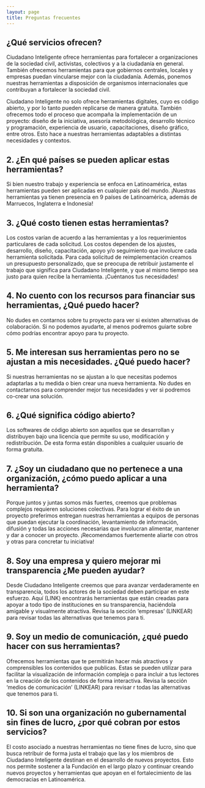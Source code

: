 ```yaml
---
layout: page
title: Preguntas frecuentes
---
```


## ¿Qué servicios ofrecen?
Ciudadano Inteligente ofrece herramientas para fortalecer a organizaciones de la sociedad civil, activistas, colectivos y a la ciudadanía en general. También  ofrecemos herramientas para que gobiernos centrales, locales y empresas puedan vincularse mejor con la ciudadanía. Además, ponemos nuestras herramientas a disposición de organismos internacionales que contribuyan a fortalecer la sociedad civil.

Ciudadano Inteligente no solo ofrece herramientas digitales, cuyo es código abierto, y por lo tanto pueden replicarse de manera gratuita. También ofrecemos todo el proceso que acompaña la implementación de un proyecto: diseño de la iniciativa, asesoría metodológica, desarrollo técnico y programación, experiencia de usuario, capacitaciones, diseño gráfico, entre otros. Esto hace a nuestras herramientas adaptables a distintas necesidades y contextos.

## 2. ¿En qué países se pueden aplicar estas herramientas?

Si bien nuestro trabajo y experiencia se enfoca en Latinoamérica, estas herramientas pueden ser aplicadas en cualquier país del mundo. ¡Nuestras herramientas ya tienen presencia en 9 países de Latinoamérica, además de Marruecos, Inglaterra e Indonesia!

## 3. ¿Qué costo tienen estas herramientas?

Los costos varían de acuerdo a las herramientas y a los requerimientos particulares de cada solicitud. Los costos dependen de los ajustes, desarrollo, diseño, capacitación, apoyo y/o seguimiento que involucre cada herramienta solicitada. Para cada solicitud de reimplementación creamos un presupuesto personalizado, que se preocupa de retribuir justamente el trabajo que significa para Ciudadano Inteligente, y que al mismo tiempo sea justo para quien recibe la herramienta. ¡Cuéntanos tus necesidades!

## 4. No cuento con los recursos para financiar sus herramientas, ¿Qué puedo hacer?

No dudes en contarnos sobre tu proyecto para ver si existen alternativas de colaboración. Si no podemos ayudarte, al menos podremos guiarte sobre cómo podrías encontrar apoyo para tu proyecto.

## 5. Me interesan sus herramientas pero no se ajustan a mis necesidades. ¿Qué puedo hacer?

Si nuestras herramientas no se ajustan a lo que necesitas podemos adaptarlas a tu medida o bien crear una nueva herramienta. No dudes en contactarnos para comprender mejor tus necesidades y ver si podremos co-crear una solución.

## 6. ¿Qué significa código abierto?

Los softwares de código abierto son aquellos que se desarrollan y distribuyen bajo una licencia que permite su uso, modificación y redistribución. De esta forma están disponibles a cualquier usuario de forma gratuita.

## 7. ¿Soy un ciudadano que no pertenece a una organización, ¿cómo puedo aplicar a una herramienta?

Porque juntos y juntas somos más fuertes, creemos que problemas complejos requieren soluciones colectivas. Para lograr el éxito de un proyecto preferimos entregan nuestras herramientas a equipos de personas que puedan ejecutar la coordinación, levantamiento de información, difusión y todas las acciones necesarias que involucran alimentar, mantener y dar a conocer un proyecto. ¡Recomendamos fuertemente aliarte con otros y otras para concretar tu iniciativa!

## 8. Soy una empresa y quiero mejorar mi transparencia ¿Me pueden ayudar?

Desde Ciudadano Inteligente creemos que para avanzar verdaderamente en transparencia, todos los actores de la sociedad deben participar en este esfuerzo. Aquí (LINK) encontrarás herramientas que están creadas para apoyar a todo tipo de instituciones en su transparencia, haciéndola amigable y visualmente atractiva. Revisa la sección ‘empresas’ (LINKEAR) para revisar todas las alternativas que tenemos para ti.  

## 9. Soy un medio de comunicación, ¿qué puedo hacer con sus herramientas?

Ofrecemos herramientas que te permitirán hacer más atractivos y comprensibles los contenidos que publicas. Estas se pueden utilizar para facilitar la visualización de información compleja o para incluir a tus lectores en la creación de los contenidos de forma interactiva. Revisa la sección ‘medios de comunicación’ (LINKEAR) para revisar r todas las alternativas que tenemos para ti.  

## 10. Si son una organización no gubernamental  sin fines de lucro, ¿por qué cobran por estos servicios?

El costo asociado a nuestras herramientas no tiene fines de lucro, sino que busca retribuir de forma justa el trabajo que las y los miembros de Ciudadano Inteligente destinan en el desarrollo de nuevos proyectos. Esto nos permite sostener a la Fundación en el largo plazo y continuar creando nuevos proyectos y herramientas que apoyan en el fortalecimiento de las democracias en Latinoamérica.
